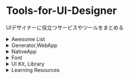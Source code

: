# Tools-for-UI-Designer
UIデザイナーに役立つサービスやツールをまとめる

<details>
<summary>Awesome List</summary>

- [freemium.cc -- Free tools for makers.](https://freemium.cc/)
- [LisaDziuba/Awesome-Design-Tools](https://flawlessapp.io/designtools)

</details>

<details>

<summary>Generator,WebApp</summary>

- [Optimizilla - オンラインイメージ最適化ツール](https://imagecompressor.com/ja/)
- [Firefox Send - 簡単に、プライベートにファイル共有](https://send.firefox.com/)
- [App Icon Generator](https://appicon.co/)
- [code2flow - online interactive code to flowchart converter](https://code2flow.com/)
- [Wordmark.it - Helps you choose fonts](https://wordmark.it/)
- [difff《ﾃﾞｭﾌﾌ》 テキスト比較ツール](https://difff.jp/)
- [bannersnack -- 静的ビジュアルまたはアニメーションHTML5バナー広告をスマートで簡単に作成。](https://www.bannersnack.com/ja/)
- [Hatchful — シンプルで簡単なロゴメーカー](https://hatchful.shopify.com/ja/)
- [Figma: the collaborative interface design tool.](https://www.figma.com/)
- [Canva](https://www.canva.com/)
- [STUDIO | コードを書かずに、Webサイト制作を完結。](https://studio.design/ja)

</details>

<details>

<summary>NativeApp</summary>

- [SCONE Diff - 差分ファイル納品にリラックスを。](https://sconeapp.com/diff/)
- [Affinity Designer - デスクトップとiPadで利用できるプロフェッショナル向けグラフィックデザインソフトウェア](https://affinity.serif.com/ja-jp/designer/)
- [Sketch - The digital design toolkit](https://www.sketch.com/)

</details>

<details>

<summary>Font</summary>

- [Noto Sans JP | Google Fonts](https://fonts.google.com/specimen/Noto+Sans+JP)
- [Yaku Han JP](https://yakuhanjp.qranoko.jp/)
- [ookamiinc/kinto](https://github.com/ookamiinc/kinto)

</details>

<details>

<summary>UI Kit, Library</summary>

- [humaaans -- Mix-&-match illustrations of people with a design library](https://www.humaaans.com/)

</details>

<details>

<summary>Learning Resources</summary>

- [Design notes](https://www.designnotes.co/)
- [ブサイクなUIデザインを劇的に改善するための10のチェックリスト](https://note.mu/tiekey/n/n99eb01fa6a45)
- [UXの達人に学ぶ、アニメーション作成にありがちな失敗の回避策 | アドビUX道場](https://blogs.adobe.com/japan/cc-web-ui-ux-animation-principles-tips-tricks-best-practices/)

</details>
